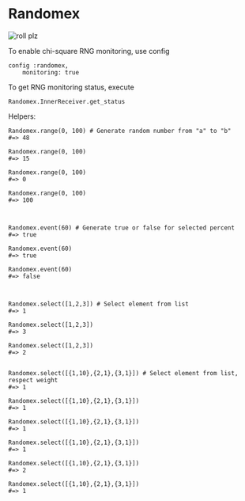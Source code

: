 Randomex
========

![roll plz](logo.gif)

To enable chi-square RNG monitoring, use config

```
config :randomex,
	monitoring: true
```

To get RNG monitoring status, execute

```
Randomex.InnerReceiver.get_status
```

Helpers:

```
Randomex.range(0, 100) # Generate random number from "a" to "b"
#=> 48

Randomex.range(0, 100)
#=> 15

Randomex.range(0, 100)
#=> 0

Randomex.range(0, 100)
#=> 100



Randomex.event(60) # Generate true or false for selected percent
#=> true

Randomex.event(60)
#=> true

Randomex.event(60)
#=> false



Randomex.select([1,2,3]) # Select element from list
#=> 1

Randomex.select([1,2,3])
#=> 3

Randomex.select([1,2,3])
#=> 2


Randomex.select([{1,10},{2,1},{3,1}]) # Select element from list, respect weight
#=> 1

Randomex.select([{1,10},{2,1},{3,1}])
#=> 1

Randomex.select([{1,10},{2,1},{3,1}])
#=> 1

Randomex.select([{1,10},{2,1},{3,1}])
#=> 1

Randomex.select([{1,10},{2,1},{3,1}])
#=> 2

Randomex.select([{1,10},{2,1},{3,1}])
#=> 1
```
